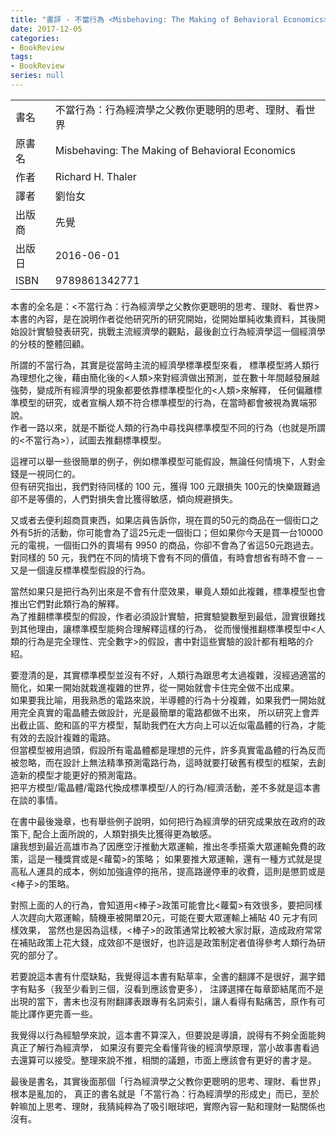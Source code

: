 ```yaml
---
title: "書評 - 不當行為 <Misbehaving: The Making of Behavioral Economics>"
date: 2017-12-05
categories:
- BookReview
tags:
- BookReview
series: null
---
```


|   |   |
|:-|:-|
|書名|不當行為：行為經濟學之父教你更聰明的思考、理財、看世界|
|原書名|Misbehaving: The Making of Behavioral Economics|
|作者|Richard H. Thaler|
|譯者|劉怡女|
|出版商|先覺|
|出版日|2016-06-01|
|ISBN|9789861342771|
<!--more-->

本書的全名是：<不當行為：行為經濟學之父教你更聰明的思考、理財、看世界>  
本書的內容，是在說明作者從他研究所的研究開始，從開始單純收集資料，其後開始設計實驗發表研究，挑戰主流經濟學的觀點，最後創立行為經濟學這一個經濟學的分枝的整體回顧。  

所謂的不當行為，其實是從當時主流的經濟學標準模型來看，
標準模型將人類行為理想化之後，藉由簡化後的<人類>來對經濟做出預測，並在數十年間越發展越強勢，變成所有經濟學的現象都要依靠標準模型化的<人類>來解釋，
任何偏離標準模型的研究，或者宣稱人類不符合標準模型的行為，在當時都會被視為異端邪說。  
作者一路以來，就是不斷從人類的行為中尋找與標準模型不同的行為（也就是所謂的<不當行為>），試圖去推翻標準模型。  

這裡可以舉一些很簡單的例子，例如標準模型可能假設，無論任何情境下，人對金錢是一視同仁的。  
但有研究指出，我們對待同樣的 100 元，獲得 100 元跟損失 100元的快樂跟難過卻不是等價的，人們對損失會比獲得敏感，傾向規避損失。  

又或者去便利超商買東西，如果店員告訴你，現在買的50元的商品在一個街口之外有5折的活動，你可能會為了這25元走一個街口；但如果你今天是買一台10000元的電視，一個街口外的賣場有 9950 的商品，你卻不會為了省這50元跑過去。  
對同樣的 50 元，我們在不同的情境下會有不同的價值，有時會想省有時不會－－又是一個違反標準模型假設的行為。  

當然如果只是把行為列出來是不會有什麼效果，畢竟人類如此複雜，標準模型也會推出它們對此類行為的解釋。  
為了推翻標準模型的假設，作者必須設計實驗，把實驗變數壓到最低，證實很難找到其他理由，讓標準模型能夠合理解釋這樣的行為，
從而慢慢推翻標準模型中<人類的行為是完全理性、完全數字>的假設，書中對這些實驗的設計都有粗略的介紹。  

要澄清的是，其實標準模型並沒有不好，人類行為跟思考太過複雜，沒經過適當的簡化，如果一開始就栽進複雜的世界，從一開始就會卡住完全做不出成果。  
如果要我比喻，用我熟悉的電路來說，半導體的行為十分複雜，如果我們一開始就用完全真實的電晶體去做設計，光是最簡單的電路都做不出來，
所以研究上會弄出截止區、飽和區的平方模型，幫助我們在大方向上可以近似電晶體的行為，才能有效的去設計複雜的電路。  
但當模型被用過頭，假設所有電晶體都是理想的元件，許多真實電晶體的行為反而被忽略，而在設計上無法精準預測電路行為，這時就要打破舊有模型的框架，去創造新的模型才能更好的預測電路。  
把平方模型/電晶體/電路代換成標準模型/人的行為/經濟活動，差不多就是這本書在談的事情。  

在書中最後幾章，也有舉些例子說明，如何把行為經濟學的研究成果放在政府的政策下, 配合上面所說的，人類對損失比獲得更為敏感。  
讓我想到最近高雄市為了因應空汙推動大眾運輸，推出冬季搭乘大眾運輸免費的政策，這是一種獎賞或是<蘿蔔>的策略；
如果要推大眾運輸，還有一種方式就是提高私人運具的成本，例如加強違停的拖吊，提高路邊停車的收費，這則是懲罰或是<棒子>的策略。  

對照上面的人的行為，會知道用<棒子>政策可能會比<蘿蔔>有效很多，要把同樣人次趕向大眾運輸，騎機車被開單20元，可能在要大眾運輸上補貼 40 元才有同樣效果，
當然也是因為這樣，<棒子>的政策通常比較被大家討厭，造成政府常常在補貼政策上花大錢，成效卻不是很好，也許這是政策制定者值得參考人類行為研究的部分了。  

若要說這本書有什麼缺點，我覺得這本書有點草率，全書的翻譯不是很好，漏字錯字有點多（我至少看到三個，沒看到應該會更多），
注譯選擇在每章節結尾而不是出現的當下，書末也沒有附翻譯表跟專有名詞索引，讓人看得有點痛苦，原作有可能比譯作更完善一些。  

我覺得以行為經驗學來說，這本書不算深入，但要說是導讀，說得有不夠全面能夠真正了解行為經濟學，
如果沒有要完全看懂背後的經濟學原理，當小故事書看過去還算可以接受。整理來說不推，相關的議題，市面上應該會有更好的書才是。  

最後是書名，其實後面那個「行為經濟學之父教你更聰明的思考、理財、看世界」根本是亂加的，
真正的書名就是「不當行為：行為經濟學的形成史」而已，至於幹嘛加上思考、理財，我猜純粹為了吸引眼球吧，實際內容一點和理財一點關係也沒有。